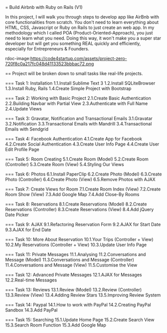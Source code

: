 = Build Airbnb with Ruby on Rails (V1)

In this project, I will walk you through steps to develop app like AirBnb with core functionalities from scratch. You don't need to learn everything about HTML, CSS, Javascript or Ruby on Rails to just create an web app. In my methodology which I called POA (Product-Oriented-Approach), you just need to learn what you need. Doing this way, it won't make you a super star developer but will get you something REAL quickly and efficiently, especially for Entrepreneurs & Founders.

rdoc-image:https://code4startup.com/assets/project-zero-720f8c0a217fc048d41133523bbbac72.png

== Project will be broken down to small tasks like real-life projects.

=== Task 1: Installation
 1.1.Install Sublime Text 3
 1.2.Install SQLiteBrowser
 1.3.Install Ruby, Rails
 1.4.Create Simple Project with Bootstrap
 
=== Task 2: Working with Basic Project
 2.1.Create Basic Authentication
 2.2.Building Navbar with Partial View
 2.3.Authenticate with Full Name
 2.4.Update Views

=== Task 3: Gravatar, Notification and Transactional Emails
 3.1.Gravatar
 3.2.Notification
 3.3.Transactional Emails with Mandrill
 3.4.Transactional Emails with Sendgrid
 
=== Task 4: Facebook Authentication
 4.1.Create App for Facebook
 4.2.Create Social Authentication
 4.3.Create User Info Page
 4.4.Create User Edit Profile Page

=== Task 5: Room Creating
 5.1.Create Room (Model)
 5.2.Create Room (Controller)
 5.3.Create Room (View)
 5.4.Styling Our Views

=== Task 6: Photos
 6.1.Install PaperClip
 6.2.Create Photo (Model)
 6.3.Create Photo (Controller)
 6.4.Create Photo (View)
 6.5.Remove Photos with AJAX

=== Task 7: Create Views for Room
 7.1.Create Room Index (View)
 7.2.Create Room Show (View)
 7.3.Add Google Map
 7.4.Add Close-By Rooms
 
=== Task 8: Reservations
 8.1.Create Reservations (Model)
 8.2.Create Reservations (Controller)
 8.3.Create Reservations (View)
 8.4.Add jQuery Date Picker
 
=== Task 9: AJAX
 9.1.Refactoring Reservation Form
 9.2.AJAX for Start Date
 9.3.AJAX for End Date
 
=== Task 10: More About Reservation
 10.1.Your Trips (Controller + View)
 10.2.My Reservations (Controller + View)
 10.3.Update User Info Page
 
=== Task 11: Private Messages
 11.1.Analysing
 11.2.Conversations and Message (Model)
 11.3.Conversations and Message (Controller)
 11.4.Conversations and Message (View)
 11.5.Customise the View
 
=== Task 12: Advanced Private Messages
 12.1.AJAX for Messages
 12.2.Real-time Messages
 
=== Task 13: Reviews
 13.1.Review (Model)
 13.2.Review (Controller)
 13.3.Review (View)
 13.4.Adding Review Stars
 13.5.Improving Review System

=== Task 14: Paypal
 14.1.How to work with PayPal
 14.2.Creating PayPal Sandbox
 14.3.Add PayPal
 
=== Task 15: Searching
 15.1.Update Home Page
 15.2.Create Search View
 15.3.Search Room Function
 15.3.Add Google Map
